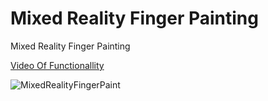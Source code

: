 # Mixed Reality Finger Painting 
 Mixed Reality Finger Painting 
 
 [Video Of Functionallity](https://youtu.be/fSjC2L214-M)
 
![MixedRealityFingerPaint](https://user-images.githubusercontent.com/49875750/219518153-f55d785e-2b63-4d99-b688-3fe0289667f0.gif)
